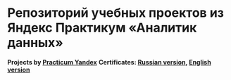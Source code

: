 # Репозиторий учебных проектов из Яндекс Практикум «Аналитик данных»
**Projects by [Practicum Yandex](https://practicum.yandex.ru)**
**Certificates: [Russian version](Сертификат_Русский.pdf), [English version](Certificate_English.pdf)**

